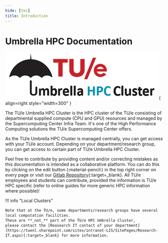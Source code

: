 ```yaml
---
hide: [toc]
title: Introduction
---
```

# Umbrella HPC Documentation

![The Umbrella Cluster](../assets/images/hpc-umbrella-full.png){ align=right style="width=300" }

The TU/e Umbrella HPC Cluster is the HPC cluster of the TU/e consisting of departmental supplied compute (CPU and GPU)
resources and managed by the Supercomputing Center Infra Team. It's one of the High Performance Computing solutions the TU/e Supercomputing Center offers.

As the TU/e Umbrella HPC Cluster is managed centrally, you can get access with your TU/e account. Depending on your
department/research group, you can get access to certain part of TU/e Umbrella HPC Cluster.

Feel free to contribute by providing content and/or correcting mistakes as this documentation is intended as a
collaborative platform.
You can do this by clicking on the edit button (:material-pencil:) in the top right corner on every page or visit our [Gitlab Repository](https://gitlab.tue.nl/hpclab/website){:target=_blank}.
All TU/e employees and students can contribute, provided the information is TU/e HPC specific (refer to online guides for more generic HPC information where possible)!

!!! info "Local Clusters"

    Note that at the TU/e, some departments/research groups have several local computation facilities. 
    These are **_not_** part of the TU/e HPC Umbrella Cluster, 
    please contact the [Reasearch IT contact of your department](https://tuenl.sharepoint.com/sites/intranet-LIS/SitePages/Research-IT.aspx){:target=_blank} for more information.
